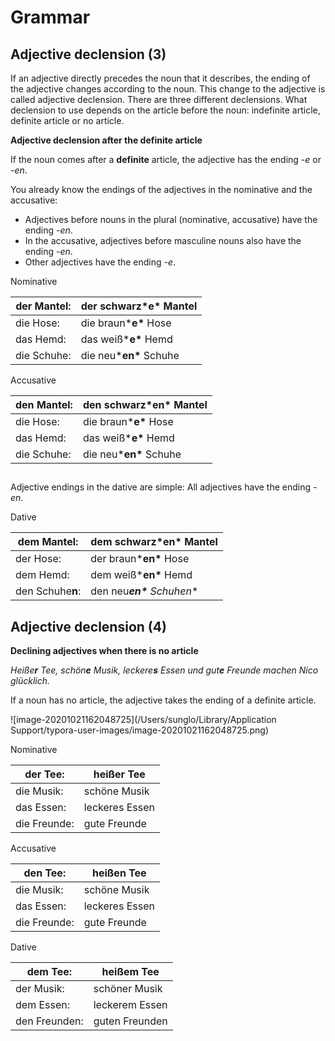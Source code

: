 # Grammar 



## Adjective declension (3)

If an adjective directly precedes the noun that it describes, the ending of the adjective changes according to the noun. This change to the adjective is called adjective declension. There are three different declensions. What declension to use depends on the article before the noun: indefinite article, definite article or no article.

 

**Adjective declension after the definite article** 

If the noun comes after a **definite** article, the adjective has the ending *-e* or *-en*.

You already know the endings of the adjectives in the nominative and the accusative:

- Adjectives before nouns in the plural (nominative, accusative) have the ending *-en*.
- In the accusative, adjectives before masculine nouns also have the ending *-en*.
- Other adjectives have the ending *-e*.

Nominative

| der Mantel: | der schwarz***e\*** Mantel |
| ----------- | -------------------------- |
| die Hose:   | die braun***e\*** Hose     |
| das Hemd:   | das weiß***e\*** Hemd      |
| die Schuhe: | die neu***en\*** Schuhe    |

 

Accusative

| den Mantel: | den schwarz***en\*** Mantel |
| ----------- | --------------------------- |
| die Hose:   | die braun***e\*** Hose      |
| das Hemd:   | das weiß***e\*** Hemd       |
| die Schuhe: | die neu***en\*** Schuhe     |

##  

Adjective endings in the dative are simple: All adjectives have the ending *-en*.

Dative

| dem Mantel:      | dem schwarz***en\*** Mantel  |
| ---------------- | ---------------------------- |
| der Hose:        | der braun***en\*** Hose      |
| dem Hemd:        | dem weiß***en\*** Hemd       |
| den Schuhe**n**: | den neu***en\*** Schuhe**n** |



## Adjective declension (4)

**Declining adjectives when there is no article**

*Heiße**r** Tee, schön**e** Musik, leckere**s** Essen und gut**e** Freunde machen Nico glücklich.*

If a noun has no article, the adjective takes the ending of a definite article.

![image-20201021162048725](/Users/sunglo/Library/Application Support/typora-user-images/image-20201021162048725.png)

Nominative

| der Tee:     | heißer Tee     |
| ------------ | -------------- |
| die Musik:   | schöne Musik   |
| das Essen:   | leckeres Essen |
| die Freunde: | gute Freunde   |

 

Accusative

| den Tee:     | heißen Tee     |
| ------------ | -------------- |
| die Musik:   | schöne Musik   |
| das Essen:   | leckeres Essen |
| die Freunde: | gute Freunde   |

 

Dative

| dem Tee:      | heißem Tee     |
| ------------- | -------------- |
| der Musik:    | schöner Musik  |
| dem Essen:    | leckerem Essen |
| den Freunden: | guten Freunden |